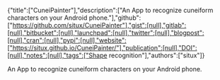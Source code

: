 {"title":["CuneiPainter"],"description":["An App to recognize cuneiform characters on your Android phone."],"github":["https://github.com/situx/CuneiPainter"],"gist":[null],"gitlab":[null],"bitbucket":[null],"launchpad":[null],"twitter":[null],"blogpost":[null],"cran":[null],"pypi":[null],"website":["https://situx.github.io/CuneiPainter/"],"publication":[null],"DOI":[null],"notes":[null],"tags":["Shape recognition"],"authors":["situx"]}

An App to recognize cuneiform characters on your Android phone.